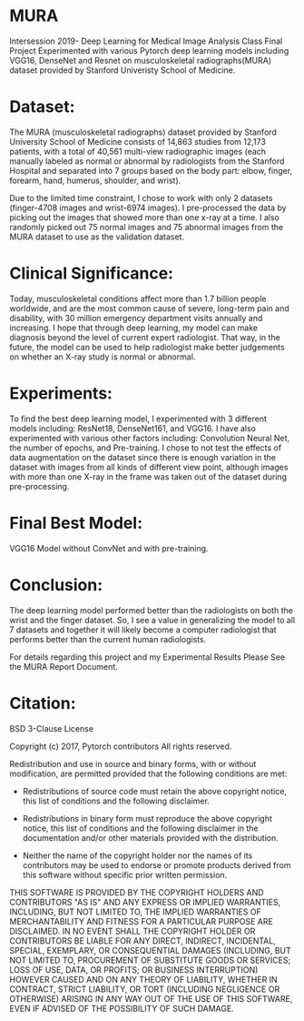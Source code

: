 # MURA
Intersession 2019- Deep Learning for Medical Image Analysis Class Final Project
Experimented with various Pytorch deep learning models including VGG16, DenseNet and Resnet on musculoskeletal radiographs(MURA) dataset provided by Stanford Univeristy School of Medicine. 

# Dataset: 
The MURA (musculoskeletal radiographs) dataset provided by Stanford University School of Medicine consists of 14,863 studies from 12,173 patients, with a total of 40,561 multi-view radiographic images (each manually labeled as normal or abnormal by radiologists from the Stanford Hospital and separated into 7 groups based on the body part: elbow, finger, forearm, hand, humerus, shoulder, and wrist). 

Due to the limited time constraint, I chose to work with only 2 datasets (finger-4708 images and wrist-6974 images). I pre-processed the data by picking out the images that showed more than one x-ray at a time. I also randomly picked out 75 normal images and 75 abnormal images from the MURA dataset to use as the validation dataset. 

# Clinical Significance: 
Today, musculoskeletal conditions affect more than 1.7 billion people worldwide, and are the most common cause of severe, long-term pain and disability, with 30 million emergency department visits annually and increasing. I hope that through deep learning, my model can make diagnosis beyond the level of current expert radiologist. That way, in the future, the model can be used to help radiologist make better judgements on whether an X-ray study is normal or abnormal. 

# Experiments: 
To find the best deep learning model, I experimented with 3 different models including: ResNet18, DenseNet161, and VGG16. I have also experimented with various other factors including: Convolution Neural Net, the number of epochs, and Pre-training. I chose to not test the effects of data augmentation on the dataset since there is enough variation in the dataset with images from all kinds of different view point, although images with more than one X-ray in the frame was taken out of the dataset during pre-processing. 

# Final Best Model: 
VGG16 Model without ConvNet and with pre-training.

# Conclusion: 
The deep learning model performed better than the radiologists on both the wrist and the finger dataset. So, I see a value in generalizing the model to all 7 datasets and together it will likely become a computer radiologist that performs better than the current human radiologists. 

For details regarding this project and my Experimental Results Please See the MURA Report Document.
 
# Citation: 
BSD 3-Clause License

Copyright (c) 2017, Pytorch contributors
All rights reserved.

Redistribution and use in source and binary forms, with or without
modification, are permitted provided that the following conditions are met:

* Redistributions of source code must retain the above copyright notice, this
  list of conditions and the following disclaimer.

* Redistributions in binary form must reproduce the above copyright notice,
  this list of conditions and the following disclaimer in the documentation
  and/or other materials provided with the distribution.

* Neither the name of the copyright holder nor the names of its
  contributors may be used to endorse or promote products derived from
  this software without specific prior written permission.

THIS SOFTWARE IS PROVIDED BY THE COPYRIGHT HOLDERS AND CONTRIBUTORS "AS IS"
AND ANY EXPRESS OR IMPLIED WARRANTIES, INCLUDING, BUT NOT LIMITED TO, THE
IMPLIED WARRANTIES OF MERCHANTABILITY AND FITNESS FOR A PARTICULAR PURPOSE ARE
DISCLAIMED. IN NO EVENT SHALL THE COPYRIGHT HOLDER OR CONTRIBUTORS BE LIABLE
FOR ANY DIRECT, INDIRECT, INCIDENTAL, SPECIAL, EXEMPLARY, OR CONSEQUENTIAL
DAMAGES (INCLUDING, BUT NOT LIMITED TO, PROCUREMENT OF SUBSTITUTE GOODS OR
SERVICES; LOSS OF USE, DATA, OR PROFITS; OR BUSINESS INTERRUPTION) HOWEVER
CAUSED AND ON ANY THEORY OF LIABILITY, WHETHER IN CONTRACT, STRICT LIABILITY,
OR TORT (INCLUDING NEGLIGENCE OR OTHERWISE) ARISING IN ANY WAY OUT OF THE USE
OF THIS SOFTWARE, EVEN IF ADVISED OF THE POSSIBILITY OF SUCH DAMAGE.
